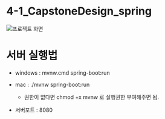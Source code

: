 # 4-1_CapstoneDesign_spring

![프로젝트 화면](https://user-images.githubusercontent.com/42348176/174624055-2becb502-3021-424a-b52f-003cb6e23e7d.png)

# 서버 실행법
- windows : mvnw.cmd spring-boot:run
- mac : ./mvnw spring-boot:run
  -   권한이 없다면 chmod +x mvnw 로 실행권한 부여해주면 됨.

- 서버포트 : 8080

